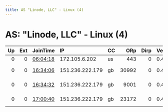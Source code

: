 ```yaml
---
title: AS "Linode, LLC" - Linux (4)
---
```


# AS: "Linode, LLC" - Linux (4)

|   Up |   Ext | JoinTime                                                                                              | IP              | CC   |   ORp |   Dirp | Version   | Contact                      | Nickname         |   eFamMembers |
|-----:|------:|:------------------------------------------------------------------------------------------------------|:----------------|:-----|------:|-------:|:----------|:-----------------------------|:-----------------|--------------:|
|    0 |     0 | [06:04:18](https://nusenu.github.io/OrNetStats/w/relay/86A6198DE70C6F6B685E5B256A166B9DF0635D09.html) | 172.105.6.202   | us   |   443 |      0 | 0.4.6.9   | wbqztzbs3@mozmail.com        | wbqztzbs3        |             1 |
|    0 |     0 | [16:34:06](https://nusenu.github.io/OrNetStats/w/relay/D2C015D6FBBDAA96C37696F9C138E7A2693842B3.html) | 151.236.222.179 | gb   | 30992 |      0 | 0.4.6.9   | MySrv Cloud Admin &lt;root@m | FamousFew        |             1 |
|    0 |     0 | [16:34:32](https://nusenu.github.io/OrNetStats/w/relay/2840D53DEF47C8EDD953904BE1470D828C6F5954.html) | 151.236.222.179 | gb   |  9001 |      0 | 0.4.6.9   | MySrv Cloud Admin &lt;root@m | ConsciousPayment |             1 |
|    0 |     0 | [17:00:40](https://nusenu.github.io/OrNetStats/w/relay/572621E9A0601A6259FB2A082BBABE810DBD0C4A.html) | 151.236.222.179 | gb   | 23172 |      0 | 0.4.6.9   | MySrv Cloud Admin &lt;root@m | SixSpeed         |             1 |
